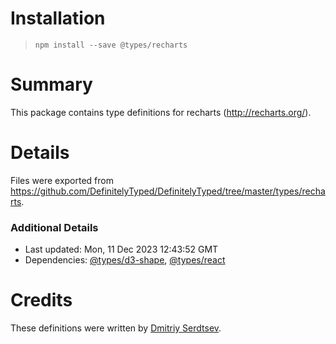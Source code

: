 # Installation
> `npm install --save @types/recharts`

# Summary
This package contains type definitions for recharts (http://recharts.org/).

# Details
Files were exported from https://github.com/DefinitelyTyped/DefinitelyTyped/tree/master/types/recharts.

### Additional Details
 * Last updated: Mon, 11 Dec 2023 12:43:52 GMT
 * Dependencies: [@types/d3-shape](https://npmjs.com/package/@types/d3-shape), [@types/react](https://npmjs.com/package/@types/react)

# Credits
These definitions were written by [Dmitriy Serdtsev](https://github.com/in19farkt).
